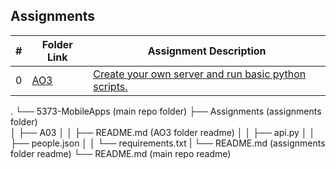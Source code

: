##  Assignments

|   #   | Folder Link                   | Assignment Description                                                             |
| :---: | ----------------------------- | -----------------------------------------------------------------------------------|
|   0   | [AO3](./AO3)      | [Create your own server and run basic python scripts.](./AO3/README.md)|




.
└── 5373-MobileApps                  (main repo folder)
    ├── Assignments                  (assignments folder)                   
    │   ├── A03
    │   │   ├── README.md            (AO3 folder readme)
    │   │   ├── api.py
    │   │   ├── people.json
    │   │   └── requirements.txt
    |   └── README.md               (assignments folder readme)
    └── README.md                   (main repo readme)


